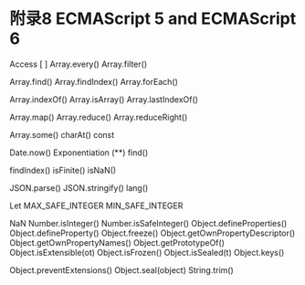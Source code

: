 # 附录8 ECMAScript 5 and ECMAScript 6

Access \[ \]                                            Array.every\(\)                                       Array.filter\(\)

Array.find\(\)                                         Array.findIndex\(\)                                Array.forEach\(\)

Array.indexOf\(\)                                   Array.isArray\(\)                                    Array.lastIndexOf\(\)

Array.map\(\)                                        Array.reduce\(\)                                    Array.reduceRight\(\)

Array.some\(\)                                       charAt\(\)                                               const

Date.now\(\)                                          Exponentiation \(\*\*\)                           find\(\)

findIndex\(\)                                          isFinite\(\)                                             isNaN\(\)

JSON.parse\(\)                                      JSON.stringify\(\)                                  lang\(\)

Let                                                       MAX\_SAFE\_INTEGER                         MIN\_SAFE\_INTEGER

NaN                                                    Number.isInteger\(\)                        Number.isSafeInteger\(\) Object.defineProperties\(\)                  Object.defineProperty\(\)                     Object.freeze\(\) Object.getOwnPropertyDescriptor\(\)                                            Object.getOwnPropertyNames\(\) Object.getPrototypeOf\(\)                     Object.isExtensible\(ot\)                      Object.isFrozen\(\) Object.isSealed\(t\)                              Object.keys\(\)

Object.preventExtensions\(\)               Object.seal\(object\)                             String.trim\(\)


